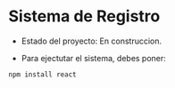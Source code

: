 <h1> Sistema de Registro </h1>

- Estado del proyecto: En construccion.

- Para ejectutar el sistema, debes poner:

```npm install react```
